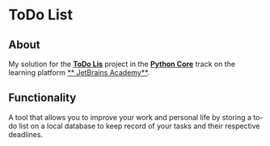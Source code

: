 # ToDo List

## About

My solution for the [**ToDo Lis**][project] project in the [**Python Core**][track] track on the learning platform [**
JetBrains Academy**][platform].

[platform]: https://hyperskill.org/

[project]: https://hyperskill.org/projects/105

[track]: https://hyperskill.org/tracks/2

## Functionality

A tool that allows you to improve your work and personal life by storing a to-do list on a local database to keep record
of your tasks and their respective deadlines.
